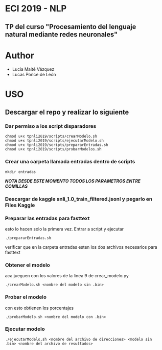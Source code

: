 # ECI 2019 - NLP
## TP del curso "Procesamiento del lenguaje natural mediante redes neuronales"

# Author
* Lucia Maité Vázquez
* Lucas Ponce de León

# USO

## Descargar el repo y realizar lo siguiente

### Dar permiso a los script disparadores

```
chmod u+x tpnli2019/scripts/crearModelo.sh
chmod u+x tpnli2019/scripts/ejecutarModelo.sh
chmod u+x tpnli2019/scripts/prepararEntradas.sh
chmod u+x tpnli2019/scripts/probarModelos.sh
```

### Crear una carpeta llamada entradas dentro de scripts
```
mkdir entradas
```

***NOTA DESDE ESTE MOMENTO TODOS LOS PARAMETROS ENTRE COMILLAS***

### Descargar de kaggle snli_1.0_train_filtered.jsonl y pegarlo en Files Kaggle

### Preparar las entradas para fasttext
esto lo hacen solo la primera vez. Entrar a script y ejecutar

```
./prepararEntradas.sh
```

verificar que en la carpeta entradas esten los dos archivos necesarios para fasttext

### Obtener el modelo
aca jueguen con los valores de la linea 9 de crear_modelo.py
```
./crearModelo.sh <nombre del modelo sin .bin>
```

### Probar el modelo
con esto obtienen los porcentajes
```
./probarModelo.sh <nombre del modelo con .bin>
```

### Ejecutar modelo

```
./ejecutarModelo.sh <nombre del archivo de direcciones> <modelo sin .bin> <nombre del archivo de resultados>
```


